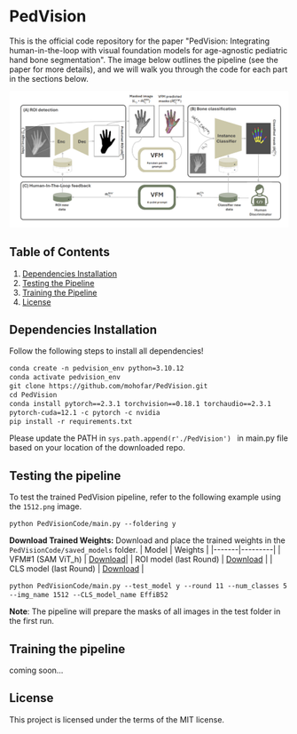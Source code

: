 # PedVision

This is the official code repository for the paper "PedVision: Integrating human-in-the-loop with visual foundation models for age-agnostic pediatric hand bone segmentation". The image below outlines the pipeline (see the paper for more details), and we will walk you through the code for each part in the sections below.

![pipeline](https://github.com/mohofar/PedVision/blob/main/git_images/pipeline_.png)

## Table of Contents
1. [Dependencies Installation](#dependencies-installation)
2. [Testing the Pipeline](#testing-the-pipeline)
3. [Training the Pipeline](#training-the-pipeline)
4. [License](#license)

## Dependencies Installation
Follow the following steps to install all dependencies!

```
conda create -n pedvision_env python=3.10.12 
conda activate pedvision_env
git clone https://github.com/mohofar/PedVision.git
cd PedVision
conda install pytorch==2.3.1 torchvision==0.18.1 torchaudio==2.3.1 pytorch-cuda=12.1 -c pytorch -c nvidia
pip install -r requirements.txt
```

Please update the PATH in `sys.path.append(r'./PedVision')
` in main.py file based on your location of the downloaded repo. 



## Testing the pipeline
To test the trained PedVision pipeline, refer to the following example using the `1512.png` image.
```
python PedVisionCode/main.py --foldering y
```
**Download Trained Weights:**
   Download and place the trained weights in the `PedVisionCode/saved_models` folder.
   | Model | Weights |
   |-------|---------|
   | VFM#1 (SAM ViT_h) | [Download](https://dl.fbaipublicfiles.com/segment_anything/sam_vit_h_4b8939.pth)|
   | ROI model (last Round) | [Download](https://drive.google.com/file/d/1K0PphrPPlv3mmlW1dIVcqhA2V8ZyVe5u/view?usp=drive_link) |
   | CLS model (last Round) | [Download](https://drive.google.com/file/d/17q_-KDSkWPPItRgj9a-knF82-ZiFXUcQ/view?usp=drive_link) |
```
python PedVisionCode/main.py --test_model y --round 11 --num_classes 5  --img_name 1512 --CLS_model_name EffiB52
```
**Note**: The pipeline will prepare the masks of all images in the test folder in the first run.
## Training the pipeline
coming soon... 

## License
This project is licensed under the terms of the MIT license.
